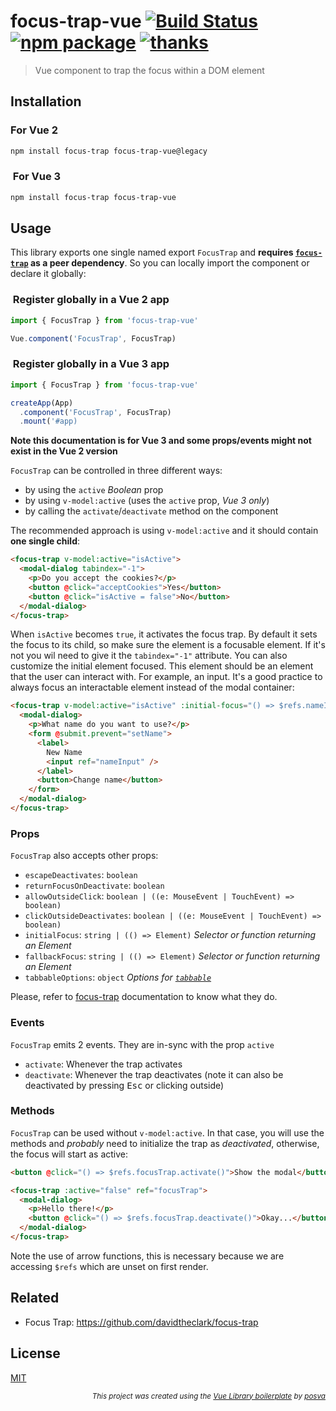 # focus-trap-vue [![Build Status](https://badgen.net/circleci/github/posva/focus-trap-vue)](https://circleci.com/gh/posva/focus-trap-vue) [![npm package](https://badgen.net/npm/v/focus-trap-vue)](https://www.npmjs.com/package/focus-trap-vue) [![thanks](https://badgen.net/badge/thanks/♥/pink)](https://github.com/posva/thanks)

> Vue component to trap the focus within a DOM element

## Installation

### For Vue 2

```sh
npm install focus-trap focus-trap-vue@legacy
```

###  For Vue 3

```sh
npm install focus-trap focus-trap-vue
```

## Usage

This library exports one single named export `FocusTrap` and **requires
[`focus-trap`](https://github.com/davidtheclark/focus-trap) as a peer
dependency**. So you can locally import the component or declare it globally:

###  Register globally in a Vue 2 app

```js
import { FocusTrap } from 'focus-trap-vue'

Vue.component('FocusTrap', FocusTrap)
```

###  Register globally in a Vue 3 app

```js
import { FocusTrap } from 'focus-trap-vue'

createApp(App)
  .component('FocusTrap', FocusTrap)
  .mount('#app)
```

**Note this documentation is for Vue 3 and some props/events might not exist in the Vue 2 version**

`FocusTrap` can be controlled in three different ways:

- by using the `active` _Boolean_ prop
- by using `v-model:active` (uses the `active` prop, _Vue 3 only_)
- by calling the `activate`/`deactivate` method on the component

The recommended approach is using `v-model:active` and it should contain **one single child**:

```html
<focus-trap v-model:active="isActive">
  <modal-dialog tabindex="-1">
    <p>Do you accept the cookies?</p>
    <button @click="acceptCookies">Yes</button>
    <button @click="isActive = false">No</button>
  </modal-dialog>
</focus-trap>
```

When `isActive` becomes `true`, it activates the focus trap. By default it sets
the focus to its child, so make sure the element is a focusable element. If it's
not you wil need to give it the `tabindex="-1"` attribute. You can also
customize the initial element focused. This element should be an element that
the user can interact with. For example, an input. It's a good practice to
always focus an interactable element instead of the modal container:

```html
<focus-trap v-model:active="isActive" :initial-focus="() => $refs.nameInput">
  <modal-dialog>
    <p>What name do you want to use?</p>
    <form @submit.prevent="setName">
      <label>
        New Name
        <input ref="nameInput" />
      </label>
      <button>Change name</button>
    </form>
  </modal-dialog>
</focus-trap>
```

### Props

`FocusTrap` also accepts other props:

- `escapeDeactivates`: `boolean`
- `returnFocusOnDeactivate`: `boolean`
- `allowOutsideClick`: `boolean | ((e: MouseEvent | TouchEvent) => boolean)`
- `clickOutsideDeactivates`: `boolean | ((e: MouseEvent | TouchEvent) => boolean)`
- `initialFocus`: `string | (() => Element)` _Selector or function returning an Element_
- `fallbackFocus`: `string | (() => Element)` _Selector or function returning an Element_
- `tabbableOptions`: `object` _Options for [`tabbable`](https://github.com/focus-trap/tabbable#common-options)_

Please, refer to
[focus-trap](https://github.com/davidtheclark/focus-trap#focustrap--createfocustrapelement-createoptions)
documentation to know what they do.

### Events

`FocusTrap` emits 2 events. They are in-sync with the prop `active`

- `activate`: Whenever the trap activates
- `deactivate`: Whenever the trap deactivates (note it can also be deactivated by
  pressing <kbd>Esc</kbd> or clicking outside)

### Methods

`FocusTrap` can be used without `v-model:active`. In that case, you will use the
methods and _probably_ need to initialize the trap as _deactivated_, otherwise,
the focus will start as active:

```html
<button @click="() => $refs.focusTrap.activate()">Show the modal</button>

<focus-trap :active="false" ref="focusTrap">
  <modal-dialog>
    <p>Hello there!</p>
    <button @click="() => $refs.focusTrap.deactivate()">Okay...</button>
  </modal-dialog>
</focus-trap>
```

Note the use of arrow functions, this is necessary because we are accessing
`$refs` which are unset on first render.

## Related

- Focus Trap: https://github.com/davidtheclark/focus-trap

## License

[MIT](http://opensource.org/licenses/MIT)

<div align="right">
<sub><em>
This project was created using the <a href="https://github.com/posva/focus-trap-vue-boilerplate" rel="nofollow">Vue Library boilerplate</a> by <a href="https://github.com/posva" rel="nofollow">posva</a>
</em></sub>
</div>
